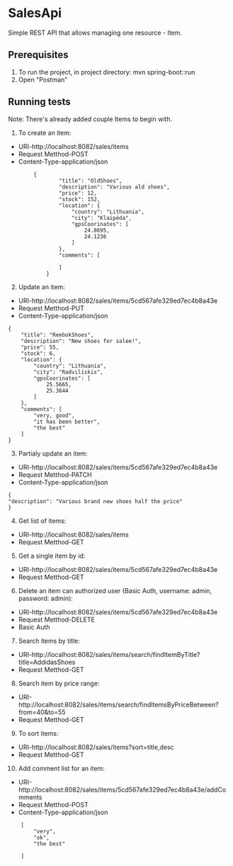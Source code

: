 # SalesApi

 Simple REST API that allows managing one resource - Item.

## Prerequisites

1. To run the project, in project directory: mvn spring-boot::run
2. Open "Postman"

## Running tests

Note: There's already added couple Items to begin with.

1. To create an item:

- URI-http://localhost:8082/sales/items
- Request Metthod-POST
- Content-Type-application/json 

```
		{
                "title": "OldShoes",
                "description": "Various ald shoes",
                "price": 12,
                "stock": 152,
                "location": {
                    "country": "Lithuania",
                    "city": "Klaipėda",
                    "gpsCoorinates": [
                        24.8695,
                        24.1236
                    ]
                },
                "comments": [
                    
                ]
			}
```				

2. Update an item:

- URI-http://localhost:8082/sales/items/5cd567afe329ed7ec4b8a43e
- Request Metthod-PUT
- Content-Type-application/json 

```	
{
    "title": "ReebokShoes",
    "description": "New shoes for salee!",
    "price": 55,
    "stock": 6,
    "location": {
        "country": "Lithuania",
        "city": "Radviliskis",
        "gpsCoorinates": [
            25.5665,
            25.3644
        ]
    },
    "comments": [
        "very, good",
        "it has been better",
        "the best"
    ]
}
```	

3. Partialy update an item:

- URI-http://localhost:8082/sales/items/5cd567afe329ed7ec4b8a43e
- Request Metthod-PATCH
- Content-Type-application/json 

```	
{
"description": "Various brand new shoes half the price"
}
```	

4. Get list of items:

- URI-http://localhost:8082/sales/items
- Request Metthod-GET

5. Get a single item by id:

- URI-http://localhost:8082/sales/items/5cd567afe329ed7ec4b8a43e
- Request Metthod-GET

6. Delete an item can authorized user (Basic Auth, username: admin, password: admin):

- URI-http://localhost:8082/sales/items/5cd567afe329ed7ec4b8a43e
- Request Metthod-DELETE
- Basic Auth

7. Search items by title:

- URI-http://localhost:8082/sales/items/search/findItemByTitle?title=AddidasShoes
- Request Metthod-GET

8. Search item by price range:

- URI-http://localhost:8082/sales/items/search/findItemsByPriceBetween?from=40&to=55
- Request Metthod-GET

9. To sort items:

- URI-http://localhost:8082/sales/items?sort=title,desc
- Request Metthod-GET

10. Add comment list for an item:

- URI-http://localhost:8082/sales/items/5cd567afe329ed7ec4b8a43e/addComments
- Request Metthod-POST
- Content-Type-application/json

```	
    [
        "very",
        "ok",
        "the best"
        
    ]
```	
